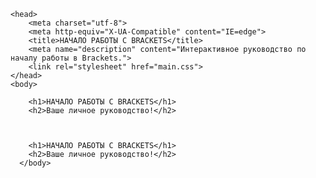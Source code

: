 <!DOCTYPE html>
<html>

    <head>
        <meta charset="utf-8">
        <meta http-equiv="X-UA-Compatible" content="IE=edge">
        <title>НАЧАЛО РАБОТЫ С BRACKETS</title>
        <meta name="description" content="Интерактивное руководство по началу работы в Brackets.">
        <link rel="stylesheet" href="main.css">
    </head>
    <body>

		<h1>НАЧАЛО РАБОТЫ С BRACKETS</h1>
		<h2>Ваше личное руководство!</h2>



		<h1>НАЧАЛО РАБОТЫ С BRACKETS</h1>
		<h2>Ваше личное руководство!</h2>
      </body>
</html>



